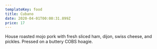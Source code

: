 ```yaml
---
templateKey: food
title: Cubano
date: 2020-04-01T00:00:31.899Z
price: 17
---
```


House roasted mojo pork with fresh sliced ham, dijon, swiss cheese, and pickles. Pressed on a buttery COBS hoagie.

